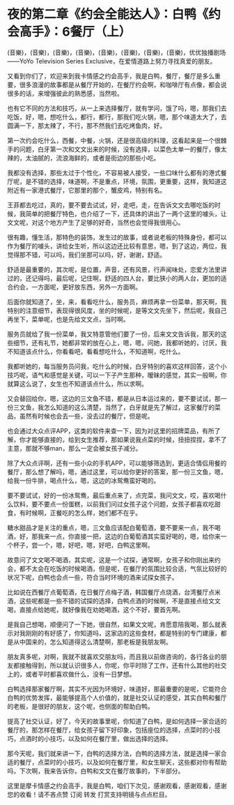 # 夜的第二章《约会全能达人》：白鸭《约会高手》：6餐厅（上）

(音樂)，(音樂)，(音樂)，(音樂)，(音樂)，(音樂)，(音樂)，(音樂)，优优独播剧场——YoYo Television Series Exclusive，在爱情道路上努力寻找真爱的朋友。

又看到你们了，欢迎来到我卡情感之约会高手，我是白鸭，餐厅，餐厅是多么重要，很多浪漫的故事都是从餐厅开始的，在餐厅约会啊，和咖啡厅有点像，都会说很多的话，来增强彼此的熟悉感，当然啦。

也有它不同的方法和技巧，从一上来选择餐厅，就有学问，饿了吗，嗯，那我们去吃饭，好，嗯，想吃什么，都行，都行，那我们吃火锅，嗯，那个味道太大了，去圆满一下，那太辣了，不行，那不然我们去吃烤鱼肉，好。

第一次约会吃什么，西餐，中餐，火锅，还是很高级的料理，这看起来是一个很棘手的问题，白牙第一次和文文出来的时候，没有选择，以菜色太单一的餐厅，像太辣的，太油腻的，流浪海鲜的，或者是街边的那些小吃。

我都没有选择，那些太过于个性化，不容易被人接受，一些口味什么都有的港式餐厅呢，是不错的选择，味道啊，不是重点，环境，氛围，更重要，这样，我知道这附近有一家港式餐厅，它那里的那个，蟹皮鸡，特别有名。

王菲都去吃过，真的，要不要去试试，好，走吧，走，在告诉文文去哪吃饭的时候，我简单的把餐厅特色，也介绍了一下，还具体的讲出了一两个这里的噱头，让文文呢，对这个地方产生了足够的好奇，当然也会觉得我很用心。

很有趣，懂生活，那特色的装饰，发生过的故事，或者说老板的特殊身份，都可以作为餐厅的噱头，讲给女生听，所以这边还比较有意思，嗯，到了这边，两位，我觉得那不错，可以吗，我们坐那可以吗，好，谢谢，舒适。

舒适是最重要的，其次呢，是位置，声音，还有风景，行声闻味处，恋爱方法里讲过的，还记得吗，最后呢，记住啊，舒适的四人台，要比狭小的两人台，更加的适合约会，一方面呢，更好放东西，另外一方面啊。

后面你就知道了，坐，来，看看吃什么，服务员，麻烦再拿一份菜单，那天啊，我特别的注意细节，表现得很风度，坐的时候呢，是等文文先坐下，然后呢，我自己再坐下，菜单呢，也是先给文文点，当时啊。

服务员就给了我一份菜单，我又特意管他们要了一份，后来文文告诉我，那天的这些细节，还有礼节，她都非常的放在心上，嗯，嗯，问她，我都听她的，讨厌，我不知道该点什么，你看看吧，看看想吃什么，不知道啊，吃什么。

我都听她的，每当服务员问我，吃什么的时候，白牙特别的喜欢这样回答，这个小技巧呢，语气和感觉是关键，可以一下子产生那种，暧昧的感觉，其实一般啊，你就算这么说了，女生也不知道该点什么，所以求啊。

又会替回给你，嗯，这边的三文鱼不错，都是从日本运过来的，要不要试试，那一份三文鱼，我怎么知道的这么清楚，当然了，白牙就是先了解过，这家餐厅的菜品，虽然有时候也会去一些，没去过的餐厅，但是呢。

也会通过大众点评APP，这类的软件来查一下，因为对这里的招牌菜品，有所了解，你才能够直接的，给到女生推荐，那如果说我点菜的时候，扭扭捏捏，拿不了主意，那就不够man，那么一定会被女孩子减分。

除了大众点评啊，还有一些小众的手机APP，可以能够筛选到，更适合情侣用餐的餐厅，那么想了解吗，嗯，通过这里，可以给你更好的答案，那一份三文鱼，嗯，给我一份牛排，喝点什么，嗯，这边的冰鸳鸯蛮好喝的。

要不要试试，好的一份冰鸳鸯，最后重点来了，点完菜，我问文文，哎，喜欢喝什么饮料，要不要点一份蛋糕，以前我们问过女孩子这个问题，女孩子都喜欢吃甜食，有时候啊，正餐吃的怎么样，她们都不在乎。

糖水甜品才是关注的重点，嗯，三文鱼应该配白葡萄酒，要不要来一点，我不喝酒，好，那我来一点，你直接一把，这边的白葡萄酒其实蛮好喝的，嗯，给你来一个杯子，尝一个，嗯，好吧，嗯，好吧，白鸭这里啊。

故意问了文文喝不喝酒，其实呢，这是一个试探，通常啊，女孩子和你刚出来约会，都不太会在吃饭的时候喝酒，但是呢，在餐厅的氛围比较合适，气氛比较好的状况下呢，白鸭也会点一些，符合当时环境的酒来试探女孩子。

比如说在西餐厅点葡萄酒，在日餐厅点梅子酒，韩国餐厅点烧酒，台湾餐厅点米酒，这些呢都是一些不错的试探的选择，白鸭点酒的时候啊，不是直接点给文文喝，直接点给她呢，就好像我在劝她喝酒，这个不好，要首先啊。

是我自己想喝，顺便问了一下她，很自然，如果文文呢，肯愿意陪我喝，那么就表示对我刚刚的有好感了，你知道吗，这家店的这些食材，都是特别的专门建康，都是从中国来的，怎么知道得这么清楚啊，那老板是我朋友啊。

朋友真多呢，对啊，我就不就喜欢交朋友吗，而且我以前做咨询的，各行各业的朋友都接触得到，所以就认识很多人，你呢，你平时除了工作，还有什么其他的社交上的，或者平时都喜欢做什么，没有一日梦想。

白鸭选择那家餐厅啊，其实不光因为环境好，味道好，那最重要的是呢，它能符合白鸭的优势发挥，最能够提高个人价值的，就是社交认证的感受，其实白鸭和餐厅的老板，是很好的朋友，这个呢，也侧面的帮助白鸭。

提高了社交认证，好了，今天的故事里呢，你知道了白鸭，是如何选择一家合适的餐厅的，那怎样在餐厅，给女孩子留下好印象，包括座位的选择，点菜时的小技巧，点酒时的小技巧，以及如何在餐厅里，做出选择的选择。

那今天呢，我们就来讲一下，白鸭的选择方法，白鸭的选择方法，就是选择一家合适的餐厅，点菜时的小技巧，以及如何在餐厅里，和女生聊天，这些都对你有帮助吗，下次啊，我来告诉你，白鸭和文文在餐厅故事的，下半部分。

这里是摩卡情感之约会高手，我是白鸭，咱们下次见，感谢观看，感谢观看，感谢您的收看！请不吝点赞 订阅 转发 打赏支持明镜与点点栏目。

